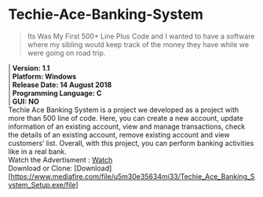 # Techie-Ace-Banking-System  
> Its Was My First 500+ Line Plus Code and I wanted to have a software where my sibling would keep track of the money they have while we were going on road trip.  

|         **Version: 1.1**  
|         **Platform: Windows**  
|         **Release Date: 14 August 2018**  
|          **Programming Language: C**  
|          **GUI: NO**   
Techie Ace Banking System is a project we developed as a project with more than 500 line of code.  Here, you can create a new account, update information of an existing account, view and manage transactions, check the details of an existing account, remove existing account and view customers’ list. Overall, with this project, you can perform banking activities like in a real bank.  
Watch the Advertisment : [Watch](https://www.youtube.com/watch?v=vdxaUFtg1tw)  
Download or Clone: [Download] [https://www.mediafire.com/file/u5m30e35634mi33/Techie_Ace_Banking_System_Setup.exe/file]
